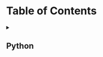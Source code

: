 # **Table of Contents**
<details>
  <summary>

## **Python**
</summary>

### [Python Institute](https://github.com/ERitzman/ERitzman/tree/main/Python/Python%20Institute)
 - #### [PCEP](https://github.com/ERitzman/ERitzman/blob/main/Python/Python%20Institute/PCEP/PCEP.md)
   - ##### [Python Essentials 1](https://github.com/ERitzman/ERitzman/blob/main/Python/Python%20Institute/PCEP/PE1/Welcome.md)
</details>
